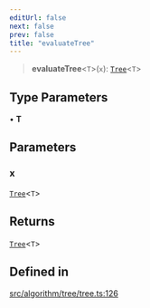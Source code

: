 ```yaml
---
editUrl: false
next: false
prev: false
title: "evaluateTree"
---
```


> **evaluateTree**\<`T`\>(`x`): [`Tree`](/api/interfaces/tree/)\<`T`\>

## Type Parameters

• **T**

## Parameters

### x

[`Tree`](/api/interfaces/tree/)\<`T`\>

## Returns

[`Tree`](/api/interfaces/tree/)\<`T`\>

## Defined in

[src/algorithm/tree/tree.ts:126](https://github.com/skyleague/axioms/blob/75fb1c5c977f1940e84e5cdcef2be336d1fd81da/src/algorithm/tree/tree.ts#L126)
